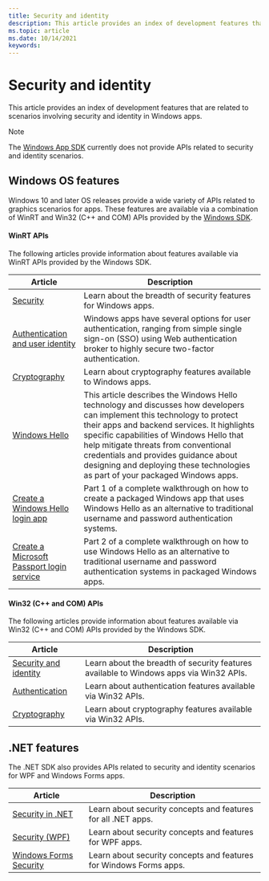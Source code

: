 ```yaml
---
title: Security and identity
description: This article provides an index of development features that are related to security and identity scenarios in Windows apps.
ms.topic: article
ms.date: 10/14/2021
keywords: 
---
```


# Security and identity

This article provides an index of development features that are related to scenarios involving security and identity in Windows apps.

> [!NOTE]
> The [Windows App SDK](../windows-app-sdk/index.md) currently does not provide APIs related to security and identity scenarios.

## Windows OS features

Windows 10 and later OS releases provide a wide variety of APIs related to graphics scenarios for apps. These features are available via a combination of WinRT and Win32 (C++ and COM) APIs provided by the [Windows SDK](https://developer.microsoft.com/windows/downloads/windows-sdk).

#### WinRT APIs

The following articles provide information about features available via WinRT APIs provided by the Windows SDK.

| Article | Description |
|---------|-------------|
| [Security](/windows/uwp/security) | Learn about the breadth of security features for Windows apps.  |
| [Authentication and user identity](/windows/uwp/security/authentication-and-user-identity) | Windows apps have several options for user authentication, ranging from simple single sign-on (SSO) using Web authentication broker to highly secure two-factor authentication. |
| [Cryptography](/windows/uwp/security/cryptography) | Learn about cryptography features available to Windows apps. |
| [Windows Hello](./security/windows-hello.md) | This article describes the Windows Hello technology and discusses how developers can implement this technology to protect their apps and backend services. It highlights specific capabilities of Windows Hello that help mitigate threats from conventional credentials and provides guidance about designing and deploying these technologies as part of your packaged Windows apps. |
| [Create a Windows Hello login app](./security/windows-hello-login.md) | Part 1 of a complete walkthrough on how to create a packaged Windows app that uses Windows Hello as an alternative to traditional username and password authentication systems. |
| [Create a Microsoft Passport login service](./security/windows-hello-auth-service.md) | Part 2 of a complete walkthrough on how to use Windows Hello as an alternative to traditional username and password authentication systems in packaged Windows apps. |

#### Win32 (C++ and COM) APIs

The following articles provide information about features available via Win32 (C++ and COM) APIs provided by the Windows SDK.

| Article | Description |
|---------|-------------|
| [Security and identity](/windows/win32/security) | Learn about the breadth of security features available to Windows apps via Win32 APIs. |
| [Authentication](/windows/win32/secauthn/authentication-portal) | Learn about authentication features available via Win32 APIs. |
| [Cryptography](/windows/win32/seccng/cng-portal) | Learn about cryptography features available via Win32 APIs. |

## .NET features

The .NET SDK also provides APIs related to security and identity scenarios for WPF and Windows Forms apps.

| Article | Description |
|---------|-------------|
| [Security in .NET](/dotnet/standard/security/)  | Learn about security concepts and features for all .NET apps.  |
| [Security (WPF)](/dotnet/desktop/wpf/security-wpf) | Learn about security concepts and features for WPF apps. |
| [Windows Forms Security](/dotnet/desktop/winforms/windows-forms-security) | Learn about security concepts and features for Windows Forms apps. |
